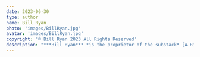 ```yaml
---
date: 2023-06-30
type: author
name: Bill Ryan
photo: 'images/BillRyan.jpg'
avatar: 'images/BillRyan.jpg'
copyright: "© Bill Ryan 2023 All Rights Reserved"
description: "***Bill Ryan*** *is the proprietor of the substack* [A Rip in the Picture](https://billryan64.substack.com/). *His online writing can most often be found at* [The Bulwark](https://www.thebulwark.com/author/bill-ryan/), *as well as at* [Decider.com](https://decider.com/author/bill-ryan/) *and* [RogerEbert.com](https://www.rogerebert.com/features/breaking-bread-on-the-25th-anniversary-of-big-night). *He can be yelled at on Twitter [@faceyouhate](https://twitter.com/faceyouhate).*"
---
```

